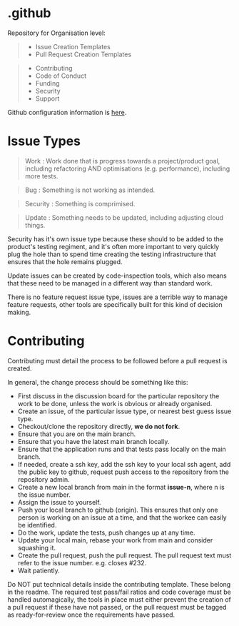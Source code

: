 # .github
Repository for Organisation level:
> - Issue Creation Templates
> - Pull Request Creation Templates

> - Contributing
> - Code of Conduct
> - Funding
> - Security
> - Support

Github configuration information is [here](https://docs.github.com/en/communities/setting-up-your-project-for-healthy-contributions/creating-a-default-community-health-file).

# Issue Types
> Work
> : Work done that is progress towards a project/product goal, including refactoring AND optimisations (e.g. performance), including more tests.

> Bug
> : Something is not working as intended.

> Security
> : Something is comprimised.

> Update
> : Something needs to be updated, including adjusting cloud things.

Security has it's own issue type because these should to be added to the product's testing regiment, and it's often more important to very quickly plug the hole than to spend time creating the testing infrastructure that ensures that the hole remains plugged.

Update issues can be created by code-inspection tools, which also means that these need to be managed in a different way than standard work.

There is no feature request issue type, issues are a terrible way to manage feature requests, other tools are specifically built for this kind of decision making.

# Contributing
Contributing must detail the process to be followed before a pull request is created.

In general, the change process should be something like this:
- First discuss in the discussion board for the particular repository the work to be done, unless the work is obvious or already organised.
- Create an issue, of the particular issue type, or nearest best guess issue type.
- Checkout/clone the repository directly, **we do not fork**.
- Ensure that you are on the main branch.
- Ensure that you have the latest main branch locally.
- Ensure that the application runs and that tests pass locally on the main branch.
- If needed, create a ssh key, add the ssh key to your local ssh agent, add the public key to github, request push access to the repository from the repository admin.
- Create a new local branch from main in the format **issue-n**, where n is the issue number.
- Assign the issue to yourself.
- Push your local branch to github (origin). This ensures that only one person is working on an issue at a time, and that the workee can easily be identified.
- Do the work, update the tests, push changes up at any time.
- Update your local main, rebase your work from main and consider squashing it.
- Create the pull request, push the pull request. The pull request text must refer to the issue number. e.g. closes #232.
- Wait patiently.

Do NOT put technical details inside the contributing template. These belong in the readme.
The required test pass/fail ratios and code coverage must be handled automagically, the tools in place must either prevent the creation of a pull request if these have not passed, or the pull request must be tagged as ready-for-review once the requirements have passed.
